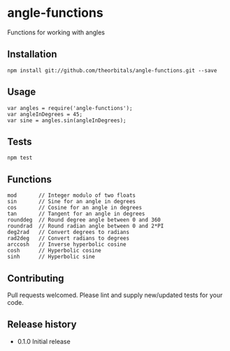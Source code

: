 # angle-functions

Functions for working with angles

## Installation

    npm install git://github.com/theorbitals/angle-functions.git --save

## Usage

    var angles = require('angle-functions');
    var angleInDegrees = 45;
    var sine = angles.sin(angleInDegrees);

## Tests

    npm test

## Functions

    mod       // Integer modulo of two floats
    sin       // Sine for an angle in degrees
    cos       // Cosine for an angle in degrees
    tan       // Tangent for an angle in degrees
    rounddeg  // Round degree angle between 0 and 360
    roundrad  // Round radian angle between 0 and 2*PI
    deg2rad   // Convert degrees to radians
    rad2deg   // Convert radians to degrees
    arccosh   // Inverse hyperbolic cosine
    cosh      // Hyperbolic cosine
    sinh      // Hyperbolic sine

## Contributing

Pull requests welcomed. Please lint and supply new/updated tests for your code.

## Release history

* 0.1.0 Initial release

